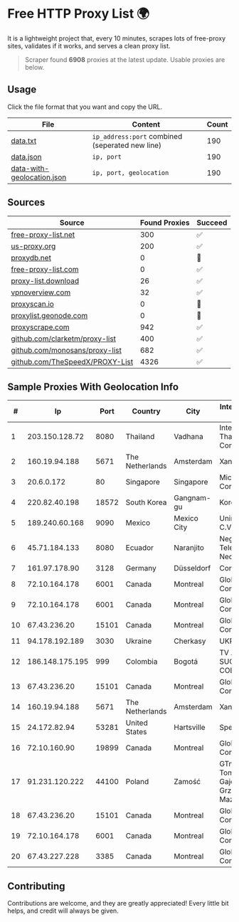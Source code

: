 
# Free HTTP Proxy List 🌍

It is a lightweight project that, every 10 minutes, scrapes lots of free-proxy sites, validates if it works, and serves a clean proxy list.


> Scraper found **6908** proxies at the latest update. Usable proxies are below.

## Usage

Click the file format that you want and copy the URL.


|File|Content|Count|
|----|-------|-----|
|[data.txt](https://raw.githubusercontent.com/themiralay/Proxy-List-World/master/data.txt)|`ip_address:port` combined (seperated new line)|190|
|[data.json](https://raw.githubusercontent.com/themiralay/Proxy-List-World/master/data.json)|`ip, port`|190|
|[data-with-geolocation.json](https://raw.githubusercontent.com/themiralay/Proxy-List-World/master/data-with-geolocation.json)|`ip, port, geolocation`|190|

## Sources

|Source|Found Proxies|Succeed|
|------|-------------|-------|
|[free-proxy-list.net](https://free-proxy-list.net)|300|✅|
|[us-proxy.org](https://www.us-proxy.org)|200|✅|
|[proxydb.net](http://proxydb.net)|0|🚫|
|[free-proxy-list.com](https://free-proxy-list.com/?page=&port=&type%5B%5D=http&type%5B%5D=https&up_time=0&search=Search)|0|✅|
|[proxy-list.download](https://www.proxy-list.download/HTTP)|26|✅|
|[vpnoverview.com](https://vpnoverview.com/privacy/anonymous-browsing/free-proxy-servers)|32|✅|
|[proxyscan.io](https://www.proxyscan.io)|0|🚫|
|[proxylist.geonode.com](https://proxylist.geonode.com/api/proxy-list?limit=300&page=1&sort_by=lastChecked&sort_type=desc&protocols=http,https)|0|🚫|
|[proxyscrape.com](https://api.proxyscrape.com/v2/?request=displayproxies&protocol=http&timeout=10000&country=all&ssl=all&anonymity=all)|942|✅|
|[github.com/clarketm/proxy-list](https://raw.githubusercontent.com/clarketm/proxy-list/master/proxy-list-raw.txt)|400|✅|
|[github.com/monosans/proxy-list](https://raw.githubusercontent.com/monosans/proxy-list/main/proxies/http.txt)|682|✅|
|[github.com/TheSpeedX/PROXY-List](https://raw.githubusercontent.com/TheSpeedX/PROXY-List/master/http.txt)|4326|✅|


## Sample Proxies With Geolocation Info

|#|Ip|Port|Country|City|Internet Service Provider|
|-|--|----|-------|----|-------------------------|
|1|203.150.128.72|8080|Thailand|Vadhana|Internet Thailand Company Ltd|
|2|160.19.94.188|5671|The Netherlands|Amsterdam|Xantho UAB|
|3|20.6.0.172|80|Singapore|Singapore|Microsoft Corporation|
|4|220.82.40.198|18572|South Korea|Gangnam-gu|Korea Telecom|
|5|189.240.60.168|9090|Mexico|Mexico City|Uninet S.A. de C.V.|
|6|45.71.184.133|8080|Ecuador|Naranjito|Negocios Y Telefonia Nedetel S.A|
|7|161.97.178.90|3128|Germany|Düsseldorf|Contabo GmbH|
|8|72.10.164.178|6001|Canada|Montreal|GloboTech Communications|
|9|72.10.164.178|6001|Canada|Montreal|GloboTech Communications|
|10|67.43.236.20|15101|Canada|Montreal|GloboTech Communications|
|11|94.178.192.189|3030|Ukraine|Cherkasy|UKRTELECOM|
|12|186.148.175.195|999|Colombia|Bogotá|TV AZTECA SUCURSAL COLOMBIA|
|13|67.43.236.20|15101|Canada|Montreal|GloboTech Communications|
|14|160.19.94.188|5671|The Netherlands|Amsterdam|Xantho UAB|
|15|24.172.82.94|53281|United States|Hartsville|Spectrum|
|16|72.10.160.90|19899|Canada|Montreal|GloboTech Communications|
|17|91.231.120.222|44100|Poland|Zamość|GTnet sp.j. Tomasz Gajewski Grzegorz Mazurek|
|18|67.43.236.20|15101|Canada|Montreal|GloboTech Communications|
|19|72.10.164.178|6001|Canada|Montreal|GloboTech Communications|
|20|67.43.227.228|3385|Canada|Montreal|GloboTech Communications|



## Contributing

Contributions are welcome, and they are greatly appreciated! Every
little bit helps, and credit will always be given.

